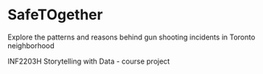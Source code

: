 # SafeTOgether
Explore the patterns and reasons behind gun shooting incidents in Toronto  neighborhood

INF2203H Storytelling with Data - course project
